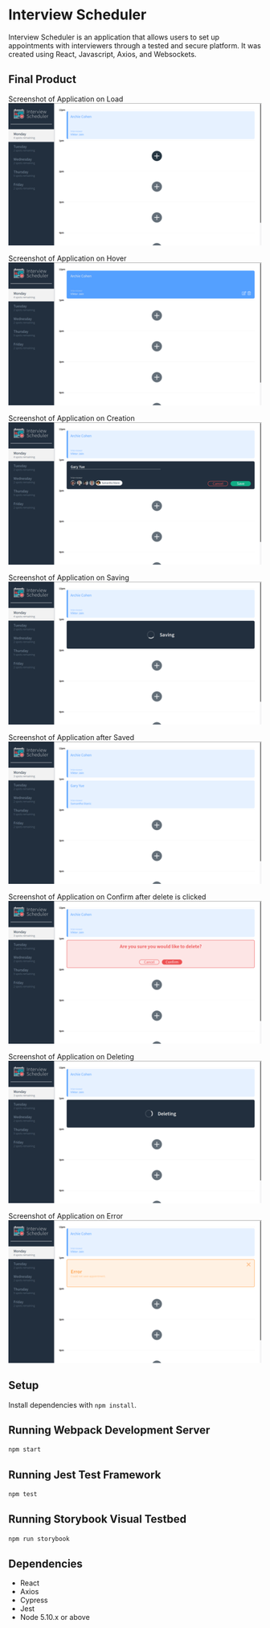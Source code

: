 # Interview Scheduler

Interview Scheduler is an application that allows users to set up appointments with interviewers through a tested and secure platform. It was created using React, Javascript, Axios, and Websockets.

## Final Product

Screenshot of Application on Load
!["Screenshot of Application on load"](https://raw.githubusercontent.com/GingSing/scheduler/master/docs/ApplicationOnLoad.png)

Screenshot of Application on Hover
!["Screenshot of Application on hover"](https://raw.githubusercontent.com/GingSing/scheduler/master/docs/ApplicationOnHover.png)

Screenshot of Application on Creation
!["Screenshot of Application creating appointment"](https://raw.githubusercontent.com/GingSing/scheduler/master/docs/ApplicationOnCreation.png)

Screenshot of Application on Saving
!["Screenshot of Application on Saving"](https://raw.githubusercontent.com/GingSing/scheduler/master/docs/ApplicationOnSaving.png)

Screenshot of Application after Saved
!["Screenshot of Application after save"](https://raw.githubusercontent.com/GingSing/scheduler/master/docs/ApplicationOnSaved.png)

Screenshot of Application on Confirm after delete is clicked
!["Screenshot of Application on confirm"](https://raw.githubusercontent.com/GingSing/scheduler/master/docs/ApplicationOnConfirm.png)

Screenshot of Application on Deleting
!["Screenshot of Application on deleting"](https://raw.githubusercontent.com/GingSing/scheduler/master/docs/ApplicationOnDeleting.png)

Screenshot of Application on Error
!["Screenshot of Application on error"](https://raw.githubusercontent.com/GingSing/scheduler/master/docs/ApplicationOnError.png)

## Setup

Install dependencies with `npm install`.

## Running Webpack Development Server

```sh
npm start
```

## Running Jest Test Framework

```sh
npm test
```

## Running Storybook Visual Testbed

```sh
npm run storybook
```

## Dependencies

- React
- Axios
- Cypress
- Jest
- Node 5.10.x or above
